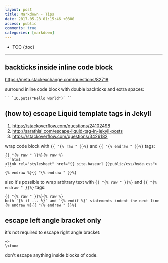 ```yaml
---
layout: post
title: Markdown - Tips
date: 2017-05-28 01:15:46 +0300
access: public
comments: true
categories: [markdown]
---
```


<!-- more -->

* TOC
{:toc}
<hr>

backticks inside inline code block
----------------------------------

<https://meta.stackexchange.com/questions/82718>

surround inline code block with double backticks and extra spaces:

    `` `IO.puts("Hello world")` ``

(how to) escape Liquid template tags in Jekyll
----------------------------------------------

1. <https://stackoverflow.com/questions/24102498>
2. <http://sarathlal.com/escape-liquid-tag-in-jekyll-posts>
3. <https://stackoverflow.com/questions/3426182>

wrap code block with `{{ "{% raw " }}%}` and `{{ "{% endraw " }}%}` tags:

    {{ "{% raw " }}%}{% raw %}
    ```html
    <link rel="stylesheet" href="{{ site.baseurl }}public/css/hyde.css">
    ```
    {% endraw %}{{ "{% endraw " }}%}

also it's possible to wrap arbitrary text with `{{ "{% raw " }}%}` and
`{{ "{% endraw " }}%}` tags:

    {{ "{% raw " }}%}{% raw %}
    both `{% if ... %}` and `{% endif %}` statements indent the next line
    {% endraw %}{{ "{% endraw " }}%}

escape left angle bracket only
------------------------------

it's not required to escape right angle bracket:

```
=>
\<foo>
```

don't escape anything inside blocks of code.
